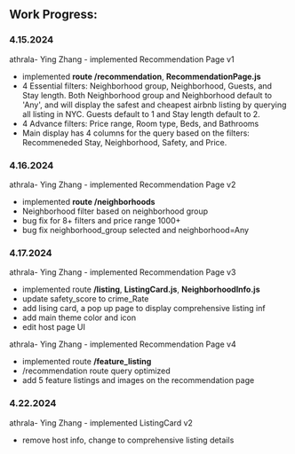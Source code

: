 ## Work Progress:

### 4.15.2024

athrala- Ying Zhang - implemented Recommendation Page v1

- implemented **route /recommendation**, **RecommendationPage.js**
- 4 Essential filters: Neighborhood group, Neighborhood, Guests, and Stay length. Both Neighborhood group and Neighborhood default to 'Any', and will display the safest and cheapest airbnb listing by querying all listing in NYC. Guests default to 1 and Stay length default to 2.
- 4 Advance filters: Price range, Room type, Beds, and Bathrooms
- Main display has 4 columns for the query based on the filters: Recommeneded Stay, Neighborhood, Safety, and Price.

### 4.16.2024

athrala- Ying Zhang - implemented Recommendation Page v2

- implemented **route /neighborhoods**
- Neighborhood filter based on neighborhood group
- bug fix for 8+ filters and price range 1000+
- bug fix neighborhood_group selected and neighborhood=Any

### 4.17.2024

athrala- Ying Zhang - implemented Recommendation Page v3

- implemented route **/listing**, **ListingCard.js**, **NeighborhoodInfo.js**
- update safety_score to crime_Rate
- add lising card, a pop up page to display comprehensive listing inf
- add main theme color and icon
- edit host page UI

athrala- Ying Zhang - implemented Recommendation Page v4

- implemented route **/feature_listing**
- /recommendation route query optimized
- add 5 feature listings and images on the recommendation page

### 4.22.2024

athrala- Ying Zhang - implemented ListingCard v2

- remove host info, change to comprehensive listing details
